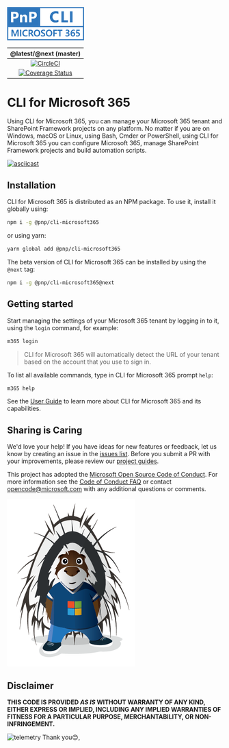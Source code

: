 <img src="./docs/docs/images/pnp-cli-microsoft365-blue.svg" alt="CLI for Microsoft 365" height=78 />

@latest/@next (master) |
:--------------: |
[![CircleCI](https://circleci.com/gh/pnp/cli-microsoft365/tree/master.svg?style=shield&circle-token=ce99e8046a231e1959248a61e7e32f9ae1abc8cf)](https://circleci.com/gh/pnp/cli-microsoft365/tree/master)|
[![Coverage Status](https://coveralls.io/repos/github/pnp/cli-microsoft365/badge.svg?branch=master)](https://coveralls.io/github/pnp/cli-microsoft365?branch=master)|

# CLI for Microsoft 365

Using CLI for Microsoft 365, you can manage your Microsoft 365 tenant and SharePoint Framework projects on any platform. No matter if you are on Windows, macOS or Linux, using Bash, Cmder or PowerShell, using CLI for Microsoft 365 you can configure Microsoft 365, manage SharePoint Framework projects and build automation scripts.

[![asciicast](https://asciinema.org/a/346365.png)](https://asciinema.org/a/346365)

## Installation

CLI for Microsoft 365 is distributed as an NPM package. To use it, install it globally using:

```sh
npm i -g @pnp/cli-microsoft365
```

or using yarn:

```sh
yarn global add @pnp/cli-microsoft365
```

The beta version of CLI for Microsoft 365 can be installed by using the `@next` tag:

```sh
npm i -g @pnp/cli-microsoft365@next
```

## Getting started

Start managing the settings of your Microsoft 365 tenant by logging in to it, using the `login` command, for example:

```sh
m365 login
```

> CLI for Microsoft 365 will automatically detect the URL of your tenant based on the account that you use to sign in.

To list all available commands, type in CLI for Microsoft 365 prompt `help`:

```sh
m365 help
```

See the [User Guide](docs/docs/user-guide/installing-cli.md) to learn more about CLI for Microsoft 365 and its capabilities.

## Sharing is Caring

We'd love your help! If you have ideas for new features or feedback, let us know by creating an issue in the [issues list](https://github.com/pnp/cli-microsoft365/issues). Before you submit a PR with your improvements, please review our [project guides](https://github.com/pnp/cli-microsoft365/wiki).

This project has adopted the [Microsoft Open Source Code of Conduct](https://opensource.microsoft.com/codeofconduct/).
For more information see the [Code of Conduct FAQ](https://opensource.microsoft.com/codeofconduct/faq/) or
contact [opencode@microsoft.com](mailto:opencode@microsoft.com) with any additional questions or comments.

![Microsoft 365 Patterns and Practices](./docs/docs/images/parker-ms-logo-300.png)

## Disclaimer

**THIS CODE IS PROVIDED *AS IS* WITHOUT WARRANTY OF ANY KIND, EITHER EXPRESS OR IMPLIED, INCLUDING ANY IMPLIED WARRANTIES OF FITNESS FOR A PARTICULAR PURPOSE, MERCHANTABILITY, OR NON-INFRINGEMENT.**

![telemetry](https://telemetry.sharepointpnp.com/cli-microsoft365/readme)
Thank you😊,
